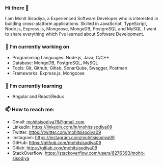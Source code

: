 ### Hi there 👋

I am Mohit Sisodiya, a Experienced Software Developer who is interested in building cross-platform applications. Skilled in JavaScript, TypeScript, Node.js, Express.js, Mongoose, MongoDB, PostgreSQL and MySQL. I want to share everything which I've learned about Software Development.

### 🔭 I’m currently working on

- Programming Languages: Node.js, Java, C/C++
- Database: MongoDB, PostgreSQL, MySQL
- Tools: Git, Github, Gitlab, SonarQube, Swagger, Postman
- Frameworks: Express.js, Mongoose

### 🌱 I’m currently learning

- Angular and React/Redux

### 📫 How to reach me:

- Gmail: mohitsisodiya76@gmail.com
- LinkedIn: https://linkedin.com/in/mohitsisodiya09
- Twitter: https://twitter.com/mohitsisodiya09
- Instagram: https://instagram.com/mohitsisodiya09
- GitHub: https://github.com/mohitsisodiya09
- Gitlab: https://gitlab.com/mohitsisodiya09
- StackOverflow: https://stackoverflow.com/users/8276393/mohit-sisodiya
